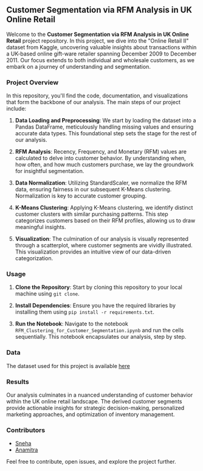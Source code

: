 ## Customer Segmentation via RFM Analysis in UK Online Retail

Welcome to the **Customer Segmentation via RFM Analysis in UK Online Retail** project repository. In this project, we dive into the "Online Retail II" dataset from Kaggle, uncovering valuable insights about transactions within a UK-based online gift-ware retailer spanning December 2009 to December 2011. Our focus extends to both individual and wholesale customers, as we embark on a journey of understanding and segmentation.

### Project Overview

In this repository, you'll find the code, documentation, and visualizations that form the backbone of our analysis. The main steps of our project include:

1. **Data Loading and Preprocessing**: We start by loading the dataset into a Pandas DataFrame, meticulously handling missing values and ensuring accurate data types. This foundational step sets the stage for the rest of our analysis.

2. **RFM Analysis**: Recency, Frequency, and Monetary (RFM) values are calculated to delve into customer behavior. By understanding when, how often, and how much customers purchase, we lay the groundwork for insightful segmentation.

3. **Data Normalization**: Utilizing StandardScaler, we normalize the RFM data, ensuring fairness in our subsequent K-Means clustering. Normalization is key to accurate customer grouping.

4. **K-Means Clustering**: Applying K-Means clustering, we identify distinct customer clusters with similar purchasing patterns. This step categorizes customers based on their RFM profiles, allowing us to draw meaningful insights.

5. **Visualization**: The culmination of our analysis is visually represented through a scatterplot, where customer segments are vividly illustrated. This visualization provides an intuitive view of our data-driven categorization.

### Usage

1. **Clone the Repository**: Start by cloning this repository to your local machine using `git clone`.

2. **Install Dependencies**: Ensure you have the required libraries by installing them using `pip install -r requirements.txt`.

3. **Run the Notebook**: Navigate to the notebook `RFM_Clustering_for_Customer_Segmentation.ipynb` and run the cells sequentially. This notebook encapsulates our analysis, step by step.

### Data
The dataset used for this project is available [here](https://www.kaggle.com/datasets/mashlyn/online-retail-ii-uci)

### Results

Our analysis culminates in a nuanced understanding of customer behavior within the UK online retail landscape. The derived customer segments provide actionable insights for strategic decision-making, personalized marketing approaches, and optimization of inventory management.

### Contributors

- [Sneha](https://github.com/wallflower122)
- [Anamitra](https://github.com/Lemon-Blue)

Feel free to contribute, open issues, and explore the project further.

